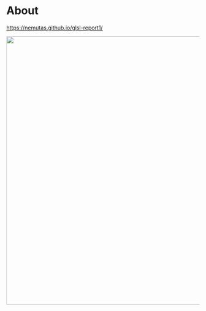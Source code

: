 # About

https://nemutas.github.io/glsl-report1/

<img src='https://github.com/nemutas/glsl-report1/assets/46724121/c497cc11-93c0-4b2a-9a22-500b304f2be4' alt='' width='700' />
